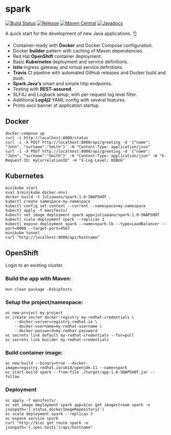 # spark
[![Build Status](https://travis-ci.org/juliaaano/spark.svg)](https://travis-ci.org/juliaaano/spark)
[![Release](https://img.shields.io/github/release/juliaaano/spark.svg)](https://github.com/juliaaano/spark/releases/latest)
[![Maven Central](https://img.shields.io/maven-central/v/com.apiiro.avigtest/spark.svg)](https://maven-badges.herokuapp.com/maven-central/com.apiiro.avigtest/spark)
[![Javadocs](http://www.javadoc.io/badge/com.apiiro.avigtest/spark.svg?color=blue)](http://www.javadoc.io/doc/com.apiiro.avigtest/spark)

A quick start for the development of new Java applications. :ok_hand:

* Container-ready with **Docker** and Docker Compose configuration.
* Docker **builder** pattern with caching of Maven dependencies.
* Red Hat **OpenShift** container deployment.
* Basic **Kubernetes** deployment and service definitions.
* **Istio** ingress gateway and virtual service definitions.
* **Travis** CI pipeline with automated GitHub releases and Docker build and push.
* **Spark Java's** smart and simple http endpoints.
* Testing with **REST-assured**.
* SLF4J and Logback setup, with per-request log level filter.
* Additional **Log4j2** YAML config with several features.
* Prints ascii banner at application startup.

## Docker
```
docker-compose up
curl -i http://localhost:8000/status
curl -i -X POST http://localhost:8000/api/greeting -d '{"name": "John", "surname":"Smith"}' -H "Content-Type: application/json"
curl -i -X POST http://localhost:8000/api/greeting -d '{"name": "John", "surname":"Smith"}' -H "Content-Type: application/json" -H "X-Request-ID: myCorrelationID" -H "X-Log-Level: DEBUG"
```

## Kubernetes
```
minikube start
eval $(minikube docker-env)
docker build -t juliaaano/spark:1.0-SNAPSHOT .
kubectl create namespace my-namespace
kubectl config set-context --current --namespace=my-namespace
kubectl apply -f manifests/
kubectl set image deployment spark app=juliaaano/spark:1.0-SNAPSHOT
kubectl scale deployment spark --replicas 2
kubectl expose deployment spark --name=spark-lb --type=LoadBalancer --port=8000 --target-port=4567
minikube tunnel
curl "http://localhost:8000/api/hostname"
```

## OpenShift

Login to an existing cluster.

### Build the app with Maven:
```
mvn clean package -DskipTests
```

### Setup the project/namespace:
```
oc new-project my-project
oc create secret docker-registry my-redhat-credentials \
    --docker-server=registry.redhat.io \
    --docker-username=my-redhat-username \
    --docker-password=my-redhat-password
oc secrets link default my-redhat-credentials --for=pull
oc secrets link builder my-redhat-credentials
```

### Build container image:
```
oc new-build --binary=true --docker-image=registry.redhat.io/ubi8/openjdk-11 --name=spark
oc start-build spark --from-file ./target/app-1.0-SNAPSHOT.jar --follow
```

### Deployment
```
oc apply -f manifests/
oc set image deployment spark app=$(oc get imagestream spark -o jsonpath='{.status.dockerImageRepository}')
oc scale deployment spark --replicas 3
oc expose service spark
curl "http://$(oc get route spark -o jsonpath='{.spec.host}')/api/hostname"
```
